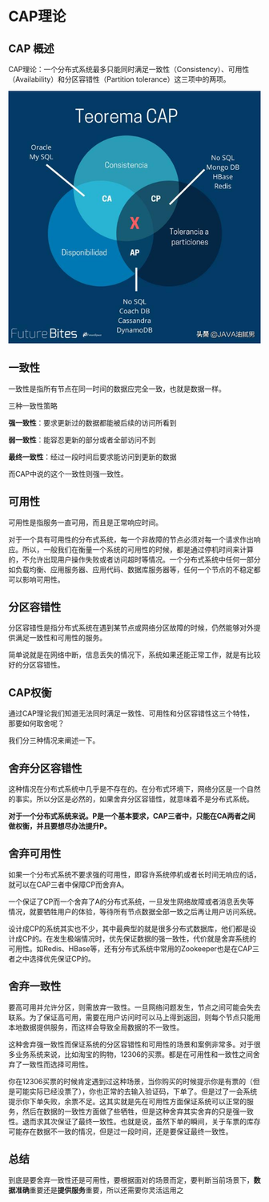 # CAP理论

## CAP 概述

CAP理论：一个分布式系统最多只能同时满足一致性（Consistency）、可用性（Availability）和分区容错性（Partition tolerance）这三项中的两项。

![理解什么是CAP？做一个合格的分布式架构师](../Images/cap.jpeg)

## 一致性

一致性是指所有节点在同一时间的数据应完全一致，也就是数据一样。

三种一致性策略

**强一致性**：要求更新过的数据都能被后续的访问所看到

**弱一致性**：能容忍更新的部分或者全部访问不到

**最终一致性**：经过一段时间后要求能访问到更新的数据

而CAP中说的这个一致性则强一致性。

## 可用性

可用性是指服务一直可用，而且是正常响应时间。

对于一个具有可用性的分布式系统，每一个非故障的节点必须对每一个请求作出响应。所以，一般我们在衡量一个系统的可用性的时候，都是通过停机时间来计算的，不允许出现用户操作失败或者访问超时等情况。一个分布式系统中任何一部分如负载均衡、应用服务器、应用代码、数据库服务器等，任何一个节点的不稳定都可以影响可用性。

## 分区容错性

分区容错性是指分布式系统在遇到某节点或网络分区故障的时候，仍然能够对外提供满足一致性和可用性的服务。

简单说就是在网络中断，信息丢失的情况下，系统如果还能正常工作，就是有比较好的分区容错性。

## CAP权衡

通过CAP理论我们知道无法同时满足一致性、可用性和分区容错性这三个特性，那要如何取舍呢？

我们分三种情况来阐述一下。

## 舍弃分区容错性

这种情况在分布式系统中几乎是不存在的。在分布式环境下，网络分区是一个自然的事实。所以分区是必然的，如果舍弃分区容错性，就意味着不是分布式系统。

**对于一个分布式系统来说。P是一个基本要求，CAP三者中，只能在CA两者之间做权衡，并且要想尽办法提升P。**

## 舍弃可用性

如果一个分布式系统不要求强的可用性，即容许系统停机或者长时间无响应的话，就可以在CAP三者中保障CP而舍弃A。

一个保证了CP而一个舍弃了A的分布式系统，一旦发生网络故障或者消息丢失等情况，就要牺牲用户的体验，等待所有节点数据全部一致之后再让用户访问系统。

设计成CP的系统其实也不少，其中最典型的就是很多分布式数据库，他们都是设计成CP的。在发生极端情况时，优先保证数据的强一致性，代价就是舍弃系统的可用性。如Redis、HBase等，还有分布式系统中常用的Zookeeper也是在CAP三者之中选择优先保证CP的。

## 舍弃一致性

要高可用并允许分区，则需放弃一致性。一旦网络问题发生，节点之间可能会失去联系。为了保证高可用，需要在用户访问时可以马上得到返回，则每个节点只能用本地数据提供服务，而这样会导致全局数据的不一致性。

这种舍弃强一致性而保证系统的分区容错性和可用性的场景和案例非常多。对于很多业务系统来说，比如淘宝的购物，12306的买票。都是在可用性和一致性之间舍弃了一致性而选择可用性。

你在12306买票的时候肯定遇到过这种场景，当你购买的时候提示你是有票的（但是可能实际已经没票了），你也正常的去输入验证码，下单了。但是过了一会系统提示你下单失败，余票不足。这其实就是先在可用性方面保证系统可以正常的服务，然后在数据的一致性方面做了些牺牲，但是这种舍弃其实舍弃的只是强一致性。退而求其次保证了最终一致性。也就是说，虽然下单的瞬间，关于车票的库存可能存在数据不一致的情况，但是过一段时间，还是要保证最终一致性。

## 总结

到底是要舍弃一致性还是可用性，要根据面对的场景而定，要判断当前场景下，**数据准确**重要还是**提供服务**重要，所以还需要你灵活运用之